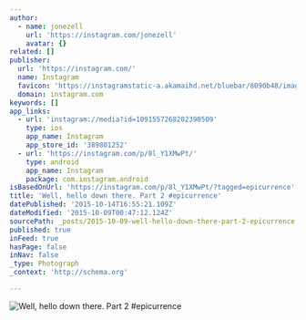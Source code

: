 ```yaml
---
author:
  - name: jonezell
    url: 'https://instagram.com/jonezell'
    avatar: {}
related: []
publisher:
  url: 'https://instagram.com/'
  name: Instagram
  favicon: 'https://instagramstatic-a.akamaihd.net/bluebar/8090b48/images/ico/favicon.ico'
  domain: instagram.com
keywords: []
app_links:
  - url: 'instagram://media?id=1091557268202390509'
    type: ios
    app_name: Instagram
    app_store_id: '389801252'
  - url: 'https://instagram.com/p/8l_Y1XMwPt/'
    type: android
    app_name: Instagram
    package: com.instagram.android
isBasedOnUrl: 'https://instagram.com/p/8l_Y1XMwPt/?tagged=epicurrence'
title: 'Well, hello down there. Part 2 #epicurrence'
datePublished: '2015-10-14T16:55:21.109Z'
dateModified: '2015-10-09T00:47:12.124Z'
sourcePath: _posts/2015-10-09-well-hello-down-there-part-2-epicurrence.md
published: true
inFeed: true
hasPage: false
inNav: false
_type: Photograph
_context: 'http://schema.org'

---
```

![Well&comma; hello down there&period; Part 2 &num;epicurrence](https://igcdn-photos-h-a.akamaihd.net/hphotos-ak-xaf1/t51.2885-15/s640x640/sh0.08/e35/12139629_419094758281799_850753727_n.jpg)